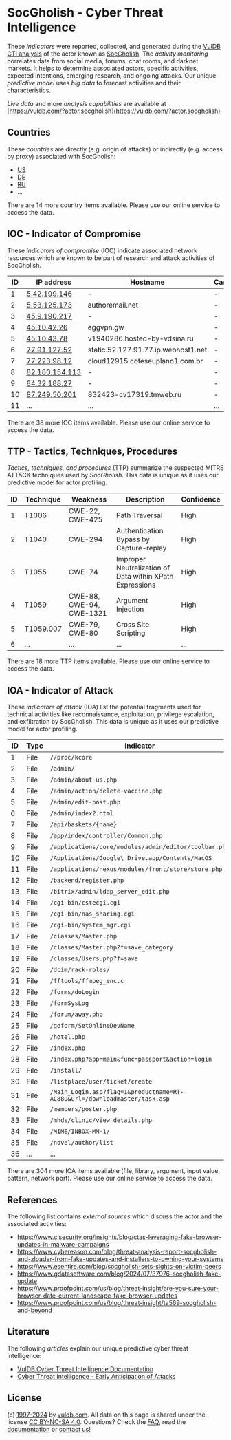 # SocGholish - Cyber Threat Intelligence

These _indicators_ were reported, collected, and generated during the [VulDB CTI analysis](https://vuldb.com/?kb.cti) of the actor known as [SocGholish](https://vuldb.com/?actor.socgholish). The _activity monitoring_ correlates data from social media, forums, chat rooms, and darknet markets. It helps to determine associated actors, specific activities, expected intentions, emerging research, and ongoing attacks. Our unique _predictive model_ uses _big data_ to forecast activities and their characteristics.

_Live data_ and more _analysis capabilities_ are available at [https://vuldb.com/?actor.socgholish](https://vuldb.com/?actor.socgholish)

## Countries

These _countries_ are directly (e.g. origin of attacks) or indirectly (e.g. access by proxy) associated with SocGholish:

* [US](https://vuldb.com/?country.us)
* [DE](https://vuldb.com/?country.de)
* [RU](https://vuldb.com/?country.ru)
* ...

There are 14 more country items available. Please use our online service to access the data.

## IOC - Indicator of Compromise

These _indicators of compromise_ (IOC) indicate associated network resources which are known to be part of research and attack activities of SocGholish.

ID | IP address | Hostname | Campaign | Confidence
-- | ---------- | -------- | -------- | ----------
1 | [5.42.199.146](https://vuldb.com/?ip.5.42.199.146) | - | - | High
2 | [5.53.125.173](https://vuldb.com/?ip.5.53.125.173) | authoremail.net | - | High
3 | [45.9.190.217](https://vuldb.com/?ip.45.9.190.217) | - | - | High
4 | [45.10.42.26](https://vuldb.com/?ip.45.10.42.26) | eggvpn.gw | - | High
5 | [45.10.43.78](https://vuldb.com/?ip.45.10.43.78) | v1940286.hosted-by-vdsina.ru | - | High
6 | [77.91.127.52](https://vuldb.com/?ip.77.91.127.52) | static.52.127.91.77.ip.webhost1.net | - | High
7 | [77.223.98.12](https://vuldb.com/?ip.77.223.98.12) | cloud12915.coteseuplano1.com.br | - | High
8 | [82.180.154.113](https://vuldb.com/?ip.82.180.154.113) | - | - | High
9 | [84.32.188.27](https://vuldb.com/?ip.84.32.188.27) | - | - | High
10 | [87.249.50.201](https://vuldb.com/?ip.87.249.50.201) | 832423-cv17319.tmweb.ru | - | High
11 | ... | ... | ... | ...

There are 38 more IOC items available. Please use our online service to access the data.

## TTP - Tactics, Techniques, Procedures

_Tactics, techniques, and procedures_ (TTP) summarize the suspected MITRE ATT&CK techniques used by _SocGholish_. This data is unique as it uses our predictive model for actor profiling.

ID | Technique | Weakness | Description | Confidence
-- | --------- | -------- | ----------- | ----------
1 | T1006 | CWE-22, CWE-425 | Path Traversal | High
2 | T1040 | CWE-294 | Authentication Bypass by Capture-replay | High
3 | T1055 | CWE-74 | Improper Neutralization of Data within XPath Expressions | High
4 | T1059 | CWE-88, CWE-94, CWE-1321 | Argument Injection | High
5 | T1059.007 | CWE-79, CWE-80 | Cross Site Scripting | High
6 | ... | ... | ... | ...

There are 18 more TTP items available. Please use our online service to access the data.

## IOA - Indicator of Attack

These _indicators of attack_ (IOA) list the potential fragments used for technical activities like reconnaissance, exploitation, privilege escalation, and exfiltration by SocGholish. This data is unique as it uses our predictive model for actor profiling.

ID | Type | Indicator | Confidence
-- | ---- | --------- | ----------
1 | File | `//proc/kcore` | Medium
2 | File | `/admin/` | Low
3 | File | `/admin/about-us.php` | High
4 | File | `/admin/action/delete-vaccine.php` | High
5 | File | `/admin/edit-post.php` | High
6 | File | `/admin/index2.html` | High
7 | File | `/api/baskets/{name}` | High
8 | File | `/app/index/controller/Common.php` | High
9 | File | `/applications/core/modules/admin/editor/toolbar.php` | High
10 | File | `/Applications/Google\ Drive.app/Contents/MacOS` | High
11 | File | `/applications/nexus/modules/front/store/store.php` | High
12 | File | `/backend/register.php` | High
13 | File | `/bitrix/admin/ldap_server_edit.php` | High
14 | File | `/cgi-bin/cstecgi.cgi` | High
15 | File | `/cgi-bin/nas_sharing.cgi` | High
16 | File | `/cgi-bin/system_mgr.cgi` | High
17 | File | `/classes/Master.php` | High
18 | File | `/classes/Master.php?f=save_category` | High
19 | File | `/classes/Users.php?f=save` | High
20 | File | `/dcim/rack-roles/` | High
21 | File | `/fftools/ffmpeg_enc.c` | High
22 | File | `/forms/doLogin` | High
23 | File | `/formSysLog` | Medium
24 | File | `/forum/away.php` | High
25 | File | `/goform/SetOnlineDevName` | High
26 | File | `/hotel.php` | Medium
27 | File | `/index.php` | Medium
28 | File | `/index.php?app=main&func=passport&action=login` | High
29 | File | `/install/` | Medium
30 | File | `/listplace/user/ticket/create` | High
31 | File | `/Main_Login.asp?flag=1&productname=RT-AC88U&url=/downloadmaster/task.asp` | High
32 | File | `/members/poster.php` | High
33 | File | `/mhds/clinic/view_details.php` | High
34 | File | `/MIME/INBOX-MM-1/` | High
35 | File | `/novel/author/list` | High
36 | ... | ... | ...

There are 304 more IOA items available (file, library, argument, input value, pattern, network port). Please use our online service to access the data.

## References

The following list contains _external sources_ which discuss the actor and the associated activities:

* https://www.cisecurity.org/insights/blog/ctas-leveraging-fake-browser-updates-in-malware-campaigns
* https://www.cybereason.com/blog/threat-analysis-report-socgholish-and-zloader-from-fake-updates-and-installers-to-owning-your-systems
* https://www.esentire.com/blog/socgholish-sets-sights-on-victim-peers
* https://www.gdatasoftware.com/blog/2024/07/37976-socgholish-fake-update
* https://www.proofpoint.com/us/blog/threat-insight/are-you-sure-your-browser-date-current-landscape-fake-browser-updates
* https://www.proofpoint.com/us/blog/threat-insight/ta569-socgholish-and-beyond

## Literature

The following _articles_ explain our unique predictive cyber threat intelligence:

* [VulDB Cyber Threat Intelligence Documentation](https://vuldb.com/?kb.cti)
* [Cyber Threat Intelligence - Early Anticipation of Attacks](https://www.scip.ch/en/?labs.20201022)

## License

(c) [1997-2024](https://vuldb.com/?kb.changelog) by [vuldb.com](https://vuldb.com/?kb.about). All data on this page is shared under the license [CC BY-NC-SA 4.0](https://creativecommons.org/licenses/by-nc-sa/4.0/). Questions? Check the [FAQ](https://vuldb.com/?kb.faq), read the [documentation](https://vuldb.com/?kb) or [contact us](https://vuldb.com/?contact)!
